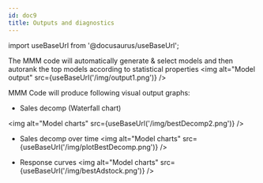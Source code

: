 ```yaml
---
id: doc9
title: Outputs and diagnostics
---
```


import useBaseUrl from '@docusaurus/useBaseUrl';

The MMM code will automatically generate & select models and then autorank the
top models according to statistical properties <img alt="Model output"
src={useBaseUrl('/img/output1.png')} />

MMM Code will produce following visual output graphs:

- Sales decomp (Waterfall chart)

<img alt="Model charts" src={useBaseUrl('/img/bestDecomp2.png')} />

- Sales decomp over time <img alt="Model charts"
  src={useBaseUrl('/img/plotBestDecomp.png')} />

- Response curves <img alt="Model charts"
  src={useBaseUrl('/img/bestAdstock.png')} />
